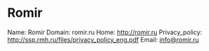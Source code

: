 
# Romir

Name: Romir
Domain: romir.ru
Home: http://romir.ru
Privacy_policy: http://ssp.rmh.ru/files/privacy_policy_eng.pdf
Email: info@romir.ru
